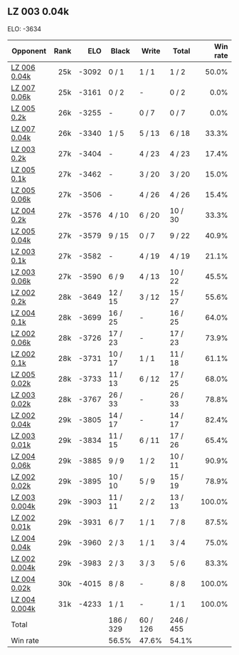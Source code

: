 ## LZ 003 0.04k ##

ELO: -3634

Opponent | Rank | ELO | Black | Write | Total | Win rate
---------|-----:|----:|-------|-------|-------|-------:
[LZ 006 0.04k](LZ%20006%200.04k.md) | 25k | -3092 | 0 / 1 | 1 / 1 | 1 / 2 | 50.0%
[LZ 007 0.06k](LZ%20007%200.06k.md) | 25k | -3161 | 0 / 2 | - | 0 / 2 | 0.0%
[LZ 005 0.2k](LZ%20005%200.2k.md) | 26k | -3255 | - | 0 / 7 | 0 / 7 | 0.0%
[LZ 007 0.04k](LZ%20007%200.04k.md) | 26k | -3340 | 1 / 5 | 5 / 13 | 6 / 18 | 33.3%
[LZ 003 0.2k](LZ%20003%200.2k.md) | 27k | -3404 | - | 4 / 23 | 4 / 23 | 17.4%
[LZ 005 0.1k](LZ%20005%200.1k.md) | 27k | -3462 | - | 3 / 20 | 3 / 20 | 15.0%
[LZ 005 0.06k](LZ%20005%200.06k.md) | 27k | -3506 | - | 4 / 26 | 4 / 26 | 15.4%
[LZ 004 0.2k](LZ%20004%200.2k.md) | 27k | -3576 | 4 / 10 | 6 / 20 | 10 / 30 | 33.3%
[LZ 005 0.04k](LZ%20005%200.04k.md) | 27k | -3579 | 9 / 15 | 0 / 7 | 9 / 22 | 40.9%
[LZ 003 0.1k](LZ%20003%200.1k.md) | 27k | -3582 | - | 4 / 19 | 4 / 19 | 21.1%
[LZ 003 0.06k](LZ%20003%200.06k.md) | 27k | -3590 | 6 / 9 | 4 / 13 | 10 / 22 | 45.5%
[LZ 002 0.2k](LZ%20002%200.2k.md) | 28k | -3649 | 12 / 15 | 3 / 12 | 15 / 27 | 55.6%
[LZ 004 0.1k](LZ%20004%200.1k.md) | 28k | -3699 | 16 / 25 | - | 16 / 25 | 64.0%
[LZ 002 0.06k](LZ%20002%200.06k.md) | 28k | -3726 | 17 / 23 | - | 17 / 23 | 73.9%
[LZ 002 0.1k](LZ%20002%200.1k.md) | 28k | -3731 | 10 / 17 | 1 / 1 | 11 / 18 | 61.1%
[LZ 005 0.02k](LZ%20005%200.02k.md) | 28k | -3733 | 11 / 13 | 6 / 12 | 17 / 25 | 68.0%
[LZ 003 0.02k](LZ%20003%200.02k.md) | 28k | -3767 | 26 / 33 | - | 26 / 33 | 78.8%
[LZ 002 0.04k](LZ%20002%200.04k.md) | 29k | -3805 | 14 / 17 | - | 14 / 17 | 82.4%
[LZ 003 0.01k](LZ%20003%200.01k.md) | 29k | -3834 | 11 / 15 | 6 / 11 | 17 / 26 | 65.4%
[LZ 004 0.06k](LZ%20004%200.06k.md) | 29k | -3885 | 9 / 9 | 1 / 2 | 10 / 11 | 90.9%
[LZ 002 0.02k](LZ%20002%200.02k.md) | 29k | -3895 | 10 / 10 | 5 / 9 | 15 / 19 | 78.9%
[LZ 003 0.004k](LZ%20003%200.004k.md) | 29k | -3903 | 11 / 11 | 2 / 2 | 13 / 13 | 100.0%
[LZ 002 0.01k](LZ%20002%200.01k.md) | 29k | -3931 | 6 / 7 | 1 / 1 | 7 / 8 | 87.5%
[LZ 004 0.04k](LZ%20004%200.04k.md) | 29k | -3960 | 2 / 3 | 1 / 1 | 3 / 4 | 75.0%
[LZ 002 0.004k](LZ%20002%200.004k.md) | 29k | -3983 | 2 / 3 | 3 / 3 | 5 / 6 | 83.3%
[LZ 004 0.02k](LZ%20004%200.02k.md) | 30k | -4015 | 8 / 8 | - | 8 / 8 | 100.0%
[LZ 004 0.004k](LZ%20004%200.004k.md) | 31k | -4233 | 1 / 1 | - | 1 / 1 | 100.0%
Total | | | 186 / 329 | 60 / 126 | 246 / 455 | 
Win rate| | | 56.5% | 47.6% | 54.1% | 
